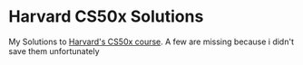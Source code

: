 # Harvard CS50x Solutions
My Solutions to [Harvard's CS50x course](https://cs50.harvard.edu/x/2024/).
A few are missing because i didn't save them unfortunately
